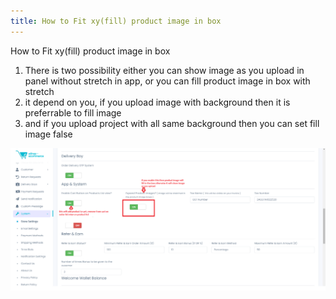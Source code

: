 ```yaml
---
title: How to Fit xy(fill) product image in box
---
```


How to Fit xy(fill) product image in box

1. There is two possibility either you can show image as you upload in panel without stretch in app, or you can fill product image in box with stretch
2. it depend on you, if you upload image with background then it is preferrable to fill image
3. and if you upload project with all same background then you can set fill image false

![eShop](/img/exp.png) 
